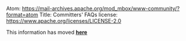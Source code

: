 Atom: https://mail-archives.apache.org/mod_mbox/www-community/?format=atom
Title: Committers' FAQs
license: https://www.apache.org/licenses/LICENSE-2.0

<script type="text/javascript">
let old_url = new RegExp('https?://[^/]+/dev/'); // https://apache.org/dev/foo.html etc
let new_url = 'https://infra.apache.org/';
location.href = location.href.replace(old_url, new_url);
</script>



This information has moved **[here][1]**


  [1]: https://infra.apache.org/committers.html
